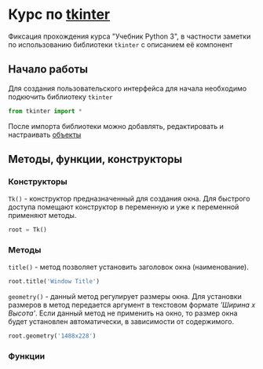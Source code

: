 # Курс по [tkinter](https://learn4kid-python.firebaseapp.com/tkinter_1/install_python_pycharm/#редакторы-кода)

Фиксация прохождения курса "Учебник Python 3", в частности заметки по использованию библиотеки `tkinter` с описанием её компонент

## Начало работы

Для создания пользовательского интерфейса для начала необходимо подкючить библиотеку `tkinter`

```Python
from tkinter import *
```

После импорта библиотеки можно добавлять, редактировать и настраивать [объекты](#методы-функции-конструкторы)

## Методы, функции, конструкторы

### Конструкторы

`Tk()` - конструктор предназначенный для создания окна. Для быстрого доступа помещают конструктор в переменную и уже к переменной применяют методы.

```Python
root = Tk()
```

### Методы

`title()` - метод позволяет установить заголовок окна (наименование).

```Python
root.title('Window Title')
```

`geometry()` - данный метод регулирует размеры окна. Для установки размеров в метод передается аргумент в текстовом формате *'Ширина х Высота'*. Если данный метод не применить на окно, то размер окна будет установлен автоматически, в зависимости от содержимого.

```Python
root.geometry('1488x228')
```

### Функции
